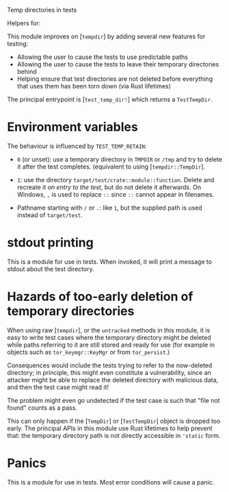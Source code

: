 Temp directories in tests

Helpers for:

This module improves on [`tempdir`] by adding several new features for testing:

 * Allowing the user to cause the tests to use predictable paths
 * Allowing the user to cause the tests to leave their temporary directories behind
 * Helping ensure that test directories are not deleted
   before everything that uses them has been torn down
   (via Rust lifetimes)

The principal entrypoint is [`test_temp_dir!`]
which returns a `TestTempDir`.

# Environment variables

The behaviour is influenced by `TEST_TEMP_RETAIN`:

 * `0` (or unset): use a temporary directory in `TMPDIR` or `/tmp`
   and try to delete it after the test completes.
   (equivalent to using [`tempdir::TempDir`].

 * `1`: use the directory `target/test/crate::module::function`.
   Delete and recreate it *on entry to the test*, but do not delete it afterwards.
   On Windows, `,` is used to replace `::` since `::` cannot appear in filenames.

 * Pathname starting with `/` or `.`: like `1`,
   but the supplied path is used instead of `target/test`.

# stdout printing

This is a module for use in tests.
When invoked, it will print a message to stdout about the test directory.

# Hazards of too-early deletion of temporary directories

When using raw [`tempdir`], or the `untracked` methods in this module,
it is easy to write test cases where the temporary directory might be deleted
while paths referring to it are still stored and ready for use
(for example in objects such as `tor_keymgr::KeyMgr` or from `tor_persist`.)

Consequences would include the tests trying to refer to the now-deleted directory;
in principle, this might even constitute a vulnerability,
since an attacker might be able to replace the deleted directory with malicious data,
and then the test case might read it!

The problem might even go undetected if the test case is such that
"file not found" counts as a pass.

This can only happen if the [`TempDir`] or [`TestTempDir`] object is dropped too early.
The principal APIs in this module use Rust lifetimes to help prevent that:
the temporary directory path is not directly accessible in `'static` form.

# Panics

This is a module for use in tests.
Most error conditions will cause a panic.
